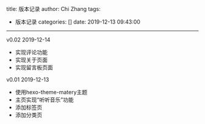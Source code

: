 title: 版本记录
author: Chi Zhang
tags:
  - 版本记录
categories: []
date: 2019-12-13 09:43:00
---
v0.02 2019-12-14
* 实现评论功能
* 实现关于页面
* 实现留言板页面

v0.01 2019-12-13
* 使用hexo-theme-matery主题
* 主页实现“听听音乐”功能
* 添加标签页
* 添加分类页